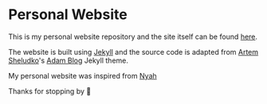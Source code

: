 # Personal Website

This is my personal website repository and the site itself can be found [here](mohamedtayeh.com).

The website is built using [Jekyll](https://jekyllrb.com/) and the source code is adapted from [Artem Sheludko](https://github.com/artemsheludko)'s [Adam Blog](https://github.com/artemsheludko/adam-blog) Jekyll theme.

My personal website was inspired from [Nyah](https://github.com/NyW8/nyw8.github.io)

Thanks for stopping by 🎈

